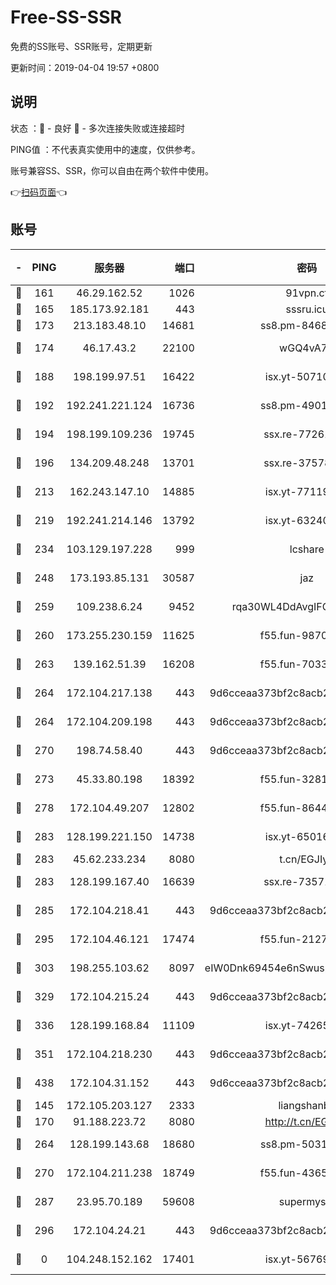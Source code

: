 # Free-SS-SSR

免费的SS账号、SSR账号，定期更新

更新时间：2019-04-04 19:57 +0800

## 说明

状态     ：🙂 - 良好 🙁 - 多次连接失败或连接超时

PING值   ：不代表真实使用中的速度，仅供参考。

账号兼容SS、SSR，你可以自由在两个软件中使用。

👉[扫码页面](https://liesauer.github.io/Free-SS-SSR/)👈

## 账号

|-|PING|服务器|端口|密码|加密方式|区域|
|:----:|:----:|:-----:|-----:|:----:|:----:|:----:|
|🙂|161|46.29.162.52|1026|91vpn.cf|rc4-md5|RU|
|🙂|165|185.173.92.181|443|sssru.icu|rc4-md5|RU|
|🙂|173|213.183.48.10|14681|ss8.pm-84686175|rc4-md5|RU|
|🙂|174|46.17.43.2|22100|wGQ4vA7D|aes-256-gcm|RU|
|🙂|188|198.199.97.51|16422|isx.yt-50710121|aes-256-cfb|US|
|🙂|192|192.241.221.124|16736|ss8.pm-49014523|aes-256-cfb|US|
|🙂|194|198.199.109.236|19745|ssx.re-77261514|aes-256-cfb|US|
|🙂|196|134.209.48.248|13701|ssx.re-37578120|aes-256-cfb|US|
|🙂|213|162.243.147.10|14885|isx.yt-77119983|aes-256-cfb|US|
|🙂|219|192.241.214.146|13792|isx.yt-63240780|aes-256-cfb|US|
|🙂|234|103.129.197.228|999|lcshare|aes-256-cfb|US|
|🙂|248|173.193.85.131|30587|jaz|aes-256-cfb|US|
|🙂|259|109.238.6.24|9452|rqa30WL4DdAvgIFG6Fs3znzTa|aes-256-cfb|FR|
|🙂|260|173.255.230.159|11625|f55.fun-98708140|aes-256-cfb|US|
|🙂|263|139.162.51.39|16208|f55.fun-70332829|aes-256-cfb|SG|
|🙂|264|172.104.217.138|443|9d6cceaa373bf2c8acb22e60b6a58be6|aes-256-cfb|US|
|🙂|264|172.104.209.198|443|9d6cceaa373bf2c8acb22e60b6a58be6|aes-256-cfb|US|
|🙂|270|198.74.58.40|443|9d6cceaa373bf2c8acb22e60b6a58be6|aes-256-cfb|US|
|🙂|273|45.33.80.198|18392|f55.fun-32811523|aes-256-cfb|US|
|🙂|278|172.104.49.207|12802|f55.fun-86447449|aes-256-cfb|SG|
|🙂|283|128.199.221.150|14738|isx.yt-65016275|aes-256-cfb|SG|
|🙂|283|45.62.233.234|8080|t.cn/EGJIyrl|rc4-md5|CA|
|🙂|283|128.199.167.40|16639|ssx.re-73571746|aes-256-cfb|SG|
|🙂|285|172.104.218.41|443|9d6cceaa373bf2c8acb22e60b6a58be6|aes-256-cfb|US|
|🙂|295|172.104.46.121|17474|f55.fun-21276009|aes-256-cfb|SG|
|🙂|303|198.255.103.62|8097|eIW0Dnk69454e6nSwuspv9DmS201tQ0D|aes-256-cfb|US|
|🙂|329|172.104.215.24|443|9d6cceaa373bf2c8acb22e60b6a58be6|aes-256-cfb|US|
|🙂|336|128.199.168.84|11109|isx.yt-74265746|aes-256-cfb|SG|
|🙂|351|172.104.218.230|443|9d6cceaa373bf2c8acb22e60b6a58be6|aes-256-cfb|US|
|🙂|438|172.104.31.152|443|9d6cceaa373bf2c8acb22e60b6a58be6|aes-256-cfb|US|
|🙂|145|172.105.203.127|2333|liangshanbo|chacha20|JP|
|🙂|170|91.188.223.72|8080|http://t.cn/EGJIyrl|rc4-md5|RU|
|🙂|264|128.199.143.68|18680|ss8.pm-50313855|aes-256-cfb|SG|
|🙂|270|172.104.211.238|18749|f55.fun-43653563|aes-256-cfb|US|
|🙂|287|23.95.70.189|59608|supermyssr|chacha20-ietf|US|
|🙂|296|172.104.24.21|443|9d6cceaa373bf2c8acb22e60b6a58be6|aes-256-cfb|US|
|🙁|0|104.248.152.162|17401|isx.yt-56769675|aes-256-cfb|SG|
